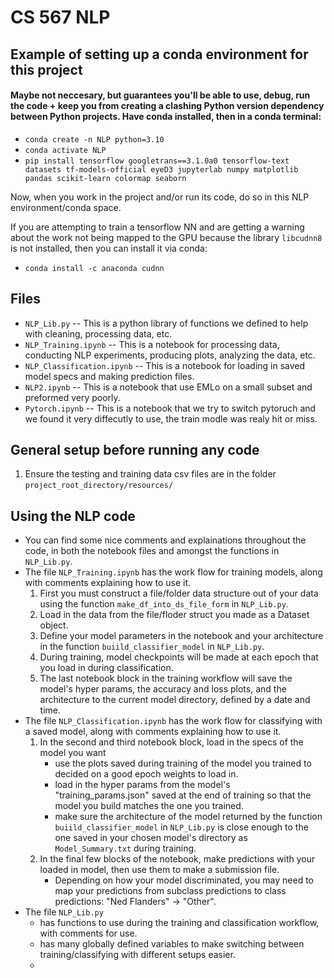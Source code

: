# CS 567 NLP

## Example of setting up a conda environment for this project
#### Maybe not neccesary, but guarantees you'll be able to use, debug, run the code + keep you from creating a clashing Python version dependency between Python projects. Have conda installed, then in a conda terminal:
* `conda create -n NLP python=3.10`
* `conda activate NLP`
* `pip install tensorflow googletrans==3.1.0a0 tensorflow-text datasets tf-models-official eyeD3 jupyterlab numpy matplotlib pandas scikit-learn colormap seaborn`

Now, when you work in the project and/or run its code, do so in this NLP environment/conda space.

If you are attempting to train a tensorflow NN and are getting a warning about the work not being
mapped to the GPU because the library `libcudnn8` is not installed, then you can install it via conda:
* `conda install -c anaconda cudnn`

## Files
* `NLP_Lib.py` -- This is a python library of functions we defined to help with cleaning, processing data, etc.
* `NLP_Training.ipynb` -- This is a notebook for processing data, conducting NLP experiments, producing plots, analyzing the data, etc.
* `NLP_Classification.ipynb` -- This is a notebook for loading in saved model specs and making prediction files.
* `NLP2.ipynb` -- This is a notebook that use EMLo on a small subset and preformed very poorly. 
* `Pytorch.ipynb` --  This is a notebook that we try to switch pytoruch and we found it very diffecutly to use, the train modle was realy hit or miss. 

## General setup before running any code
1. Ensure the testing and training data csv files are in the folder `project_root_directory/resources/`

## Using the NLP code
- You can find some nice comments and explainations throughout the code, in both the notebook files and amongst the functions in `NLP_Lib.py`.
- The file `NLP_Training.ipynb` has the work flow for training models, along with comments explaining how to use it.
    1. First you must construct a file/folder data structure out of your data using the function `make_df_into_ds_file_form` in `NLP_Lib.py`.
    2. Load in the data from the file/floder struct you made as a Dataset object.
    3. Define your model parameters in the notebook and your architecture in the function `buiild_classifier_model` in `NLP_Lib.py`.
    4. During training, model checkpoints will be made at each epoch that you load in during classification.
    5. The last notebook block in the training workflow will save the model's hyper params, the accuracy and loss plots, and the architecture to the current model directory, defined by a date and time.
- The file `NLP_Classification.ipynb` has the work flow for classifying with a saved model, along with comments explaining how to use it.
    1. In the second and third notebook block, load in the specs of the model you want
        - use the plots saved during training of the model you trained to decided on a good epoch weights to load in.
        - load in the hyper params from the model's "training_params.json" saved at the end of training so that the model you build matches the one you trained.
        - make sure the architecture of the model returned by the function `buiild_classifier_model` in `NLP_Lib.py` is close enough to the one saved in your chosen model's directory as `Model_Summary.txt` during training.
    2. In the final few blocks of the notebook, make predictions with your loaded in model, then use them to make a submission file.
        - Depending on how your model discriminated, you may need to map your predictions from subclass predictions to class predictions: "Ned Flanders" -> "Other".
- The file `NLP_Lib.py`
    - has functions to use during the training and classification workflow, with comments for use.
    - has many globally defined variables to make switching between training/classifying with different setups easier.
    - 
